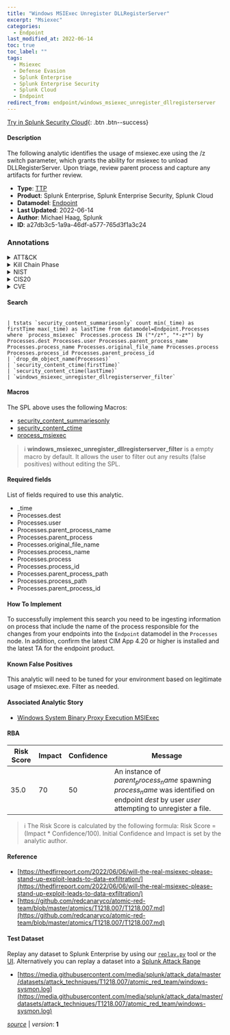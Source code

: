 ```yaml
---
title: "Windows MSIExec Unregister DLLRegisterServer"
excerpt: "Msiexec"
categories:
  - Endpoint
last_modified_at: 2022-06-14
toc: true
toc_label: ""
tags:
  - Msiexec
  - Defense Evasion
  - Splunk Enterprise
  - Splunk Enterprise Security
  - Splunk Cloud
  - Endpoint
redirect_from: endpoint/windows_msiexec_unregister_dllregisterserver
---
```




[Try in Splunk Security Cloud](https://www.splunk.com/en_us/cyber-security.html){: .btn .btn--success}

#### Description

The following analytic identifies the usage of msiexec.exe using the /z switch parameter, which grants the ability for msiexec to unload DLLRegisterServer. Upon triage, review parent process and capture any artifacts for further review.

- **Type**: [TTP](https://github.com/splunk/security_content/wiki/Detection-Analytic-Types)
- **Product**: Splunk Enterprise, Splunk Enterprise Security, Splunk Cloud
- **Datamodel**: [Endpoint](https://docs.splunk.com/Documentation/CIM/latest/User/Endpoint)
- **Last Updated**: 2022-06-14
- **Author**: Michael Haag, Splunk
- **ID**: a27db3c5-1a9a-46df-a577-765d3f1a3c24

### Annotations
<details>
  <summary>ATT&CK</summary>

<div markdown="1">

#### [ATT&CK](https://attack.mitre.org/)

| ID          | Technique   | Tactic         |
| ----------- | ----------- |--------------- |
| [T1218.007](https://attack.mitre.org/techniques/T1218/007/) | Msiexec | Defense Evasion |

</div>
</details>


<details>
  <summary>Kill Chain Phase</summary>

<div markdown="1">

* Exploitation


</div>
</details>


<details>
  <summary>NIST</summary>

<div markdown="1">

* DE.CM



</div>
</details>

<details>
  <summary>CIS20</summary>

<div markdown="1">

* CIS 3
* CIS 5
* CIS 16



</div>
</details>

<details>
  <summary>CVE</summary>

<div markdown="1">


</div>
</details>


#### Search

```

| tstats `security_content_summariesonly` count min(_time) as firstTime max(_time) as lastTime from datamodel=Endpoint.Processes where `process_msiexec` Processes.process IN ("*/z*", "*-z*") by Processes.dest Processes.user Processes.parent_process_name Processes.process_name Processes.original_file_name Processes.process Processes.process_id Processes.parent_process_id 
| `drop_dm_object_name(Processes)` 
| `security_content_ctime(firstTime)` 
| `security_content_ctime(lastTime)` 
| `windows_msiexec_unregister_dllregisterserver_filter`
```

#### Macros
The SPL above uses the following Macros:
* [security_content_summariesonly](https://github.com/splunk/security_content/blob/develop/macros/security_content_summariesonly.yml)
* [security_content_ctime](https://github.com/splunk/security_content/blob/develop/macros/security_content_ctime.yml)
* [process_msiexec](https://github.com/splunk/security_content/blob/develop/macros/process_msiexec.yml)

> :information_source:
> **windows_msiexec_unregister_dllregisterserver_filter** is a empty macro by default. It allows the user to filter out any results (false positives) without editing the SPL.



#### Required fields
List of fields required to use this analytic.
* _time
* Processes.dest
* Processes.user
* Processes.parent_process_name
* Processes.parent_process
* Processes.original_file_name
* Processes.process_name
* Processes.process
* Processes.process_id
* Processes.parent_process_path
* Processes.process_path
* Processes.parent_process_id



#### How To Implement
To successfully implement this search you need to be ingesting information on process that include the name of the process responsible for the changes from your endpoints into the `Endpoint` datamodel in the `Processes` node. In addition, confirm the latest CIM App 4.20 or higher is installed and the latest TA for the endpoint product.
#### Known False Positives
This analytic will need to be tuned for your environment based on legitimate usage of msiexec.exe. Filter as needed.

#### Associated Analytic Story
* [Windows System Binary Proxy Execution MSIExec](/stories/windows_system_binary_proxy_execution_msiexec)




#### RBA

| Risk Score  | Impact      | Confidence   | Message      |
| ----------- | ----------- |--------------|--------------|
| 35.0 | 70 | 50 | An instance of $parent_process_name$ spawning $process_name$ was identified on endpoint $dest$ by user $user$ attempting to unregister a file. |


> :information_source:
> The Risk Score is calculated by the following formula: Risk Score = (Impact * Confidence/100). Initial Confidence and Impact is set by the analytic author.


#### Reference

* [https://thedfirreport.com/2022/06/06/will-the-real-msiexec-please-stand-up-exploit-leads-to-data-exfiltration/](https://thedfirreport.com/2022/06/06/will-the-real-msiexec-please-stand-up-exploit-leads-to-data-exfiltration/)
* [https://github.com/redcanaryco/atomic-red-team/blob/master/atomics/T1218.007/T1218.007.md](https://github.com/redcanaryco/atomic-red-team/blob/master/atomics/T1218.007/T1218.007.md)



#### Test Dataset
Replay any dataset to Splunk Enterprise by using our [`replay.py`](https://github.com/splunk/attack_data#using-replaypy) tool or the [UI](https://github.com/splunk/attack_data#using-ui).
Alternatively you can replay a dataset into a [Splunk Attack Range](https://github.com/splunk/attack_range#replay-dumps-into-attack-range-splunk-server)

* [https://media.githubusercontent.com/media/splunk/attack_data/master/datasets/attack_techniques/T1218.007/atomic_red_team/windows-sysmon.log](https://media.githubusercontent.com/media/splunk/attack_data/master/datasets/attack_techniques/T1218.007/atomic_red_team/windows-sysmon.log)



[*source*](https://github.com/splunk/security_content/tree/develop/detections/endpoint/windows_msiexec_unregister_dllregisterserver.yml) \| *version*: **1**